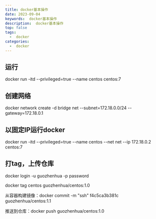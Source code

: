 ```yaml
---
title: docker基本操作
date: 2023-09-04
keywords:  docker基本操作
description:  docker基本操作
top: false
tags:
  -  docker
categories:
  -  docker
---
```


## 运行

docker run -itd --privileged=true --name  centos centos:7

## 创建网络

docker network create -d bridge net --subnet=172.18.0.0/24 --gateway=172.18.0.1

## 以固定IP运行docker

docker run -itd --privileged=true --name  centos --net net --ip  172.18.0.2 centos:7

## 打tag，上传仓库

docker login -u guozhenhua -p password

docker tag centos guozhenhua/centos:1.0

从容器构建镜像：docker commit -m "ssh" f4c5ca3b381c guozhenhua/centos:1.1

推送到仓库：docker push guozhenhua/centos:1.0

